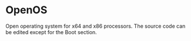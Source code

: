 # OpenOS
Open operating system for x64 and x86 processors. The source code can be edited except for the Boot section. 
